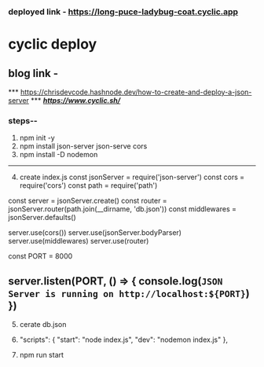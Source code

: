 
### deployed link - https://long-puce-ladybug-coat.cyclic.app
# cyclic deploy
## blog link -
*** https://chrisdevcode.hashnode.dev/how-to-create-and-deploy-a-json-server ***
***https://www.cyclic.sh/***

### steps--

1. npm init -y
2. npm install json-server json-serve cors
3. npm install -D nodemon
---
4. create index.js
 const jsonServer = require('json-server')
const cors = require('cors')
const path = require('path')

const server = jsonServer.create()
const router = jsonServer.router(path.join(__dirname, 'db.json'))
const middlewares = jsonServer.defaults()

server.use(cors())
server.use(jsonServer.bodyParser)
server.use(middlewares)
server.use(router)

const PORT = 8000

server.listen(PORT, () => {
  console.log(`JSON Server is running on http://localhost:${PORT}`)
})
---
5. cerate db.json

6.   "scripts": {
    "start": "node index.js",
    "dev": "nodemon index.js"
  },


7. npm run start